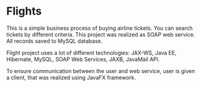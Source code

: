 # Flights
This is a simple business process of buying airline tickets. You can search tickets by different criteria. 
This project was realized as SOAP web service. All records saved to MySQL database.

Flight project uses a lot of different technologies: JAX-WS, Java EE, Hibernate, MySQL, SOAP Web Services, JAXB, JavaMail API. 

To ensure communication between the user and web service, user is given a client, that was realized using JavaFX framework.
